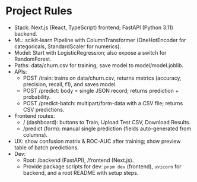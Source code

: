 # Project Rules

- Stack: Next.js (React, TypeScript) frontend; FastAPI (Python 3.11) backend.
- ML: scikit-learn Pipeline with ColumnTransformer (OneHotEncoder for categoricals, StandardScaler for numerics).
- Model: Start with LogisticRegression; also expose a switch for RandomForest.
- Paths: data/churn.csv for training; save model to model/model.joblib.
- APIs:
  - POST /train: trains on data/churn.csv, returns metrics (accuracy, precision, recall, f1), and saves model.
  - POST /predict: body = single JSON record; returns prediction + probability.
  - POST /predict-batch: multipart/form-data with a CSV file; returns CSV predictions.
- Frontend routes:
  - / (dashboard): buttons to Train, Upload Test CSV, Download Results.
  - /predict (form): manual single prediction (fields auto-generated from columns).
- UX: show confusion matrix & ROC-AUC after training; show preview table of batch predictions.
- Dev:
  - Root: /backend (FastAPI), /frontend (Next.js).
  - Provide package scripts for dev: `pnpm dev` (frontend), `uvicorn` for backend, and a root README with setup steps.
